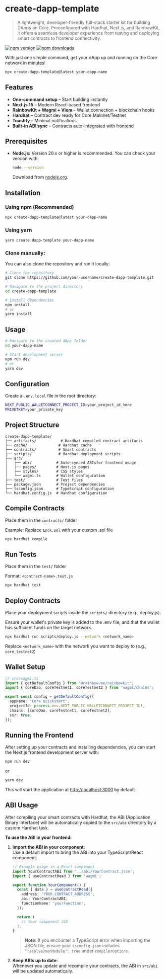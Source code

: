# create-dapp-template

> A lightweight, developer-friendly full-stack starter kit for building DApps on Core. Preconfigured with Hardhat, Next.js, and RainbowKit, it offers a seamless developer experience from testing and deploying smart contracts to frontend connectivity.

[![npm version](https://img.shields.io/npm/v/create-dapp-template.svg)](https://www.npmjs.com/package/create-dapp-template)
[![npm downloads](https://img.shields.io/npm/dt/create-dapp-template.svg)](https://www.npmjs.com/package/create-dapp-template)

With just one simple command, get your dApp up and running on the Core network in minutes!

```bash
npx create-dapp-template@latest your-dapp-name
```

## Features

- **One-command setup** – Start building instantly
- **Next.js 15** – Modern React-based frontend
- **RainbowKit + Wagmi + Viem** – Wallet connection + blockchain hooks
- **Hardhat** – Contract dev ready for Core Mainnet/Testnet
- **Toastify** – Minimal notifications
- **Built-in ABI sync** – Contracts auto-integrated with frontend

## Prerequisites

- **Node.js:** Version 20.x or higher is recommended. You can check your version with:
  ```bash
  node --version
  ```
  Download from [nodejs.org](https://nodejs.org/).

## Installation

### Using npm (Recommended)

```bash
npx create-dapp-template@latest your-dapp-name
```

### Using yarn

```bash
yarn create dapp-template your-dapp-name
```

### Clone manually:

You can also clone the repository and run it locally:

```bash
# Clone the repository
git clone https://github.com/your-username/create-dapp-template.git

# Navigate to the project directory
cd create-dapp-template

# Install dependencies
npm install
# or
yarn install

```

## Usage

```bash
# Navigate to the created dApp folder
cd your-dapp-name

# Start development server
npm run dev
# or
yarn dev
```

## Configuration

Create a `.env.local` file in the root directory:

```bash
NEXT_PUBLIC_WALLETCONNECT_PROJECT_ID=your_project_id_here
PRIVETKEY=your_private_key
```

## Project Structure

```
create-dapp-template/
├── artifacts/           # Hardhat compiled contract artifacts
├── cache/              # Hardhat cache
├── contracts/          # Smart contracts
├── scripts/            # Hardhat deployment scripts
├── src/
│   ├── abi/           # Auto-synced ABIsfor frontend usage
│   ├── pages/         # Next.js pages
│   ├── styles/        # CSS styles
│   └── wagmi.ts       # Wallet configuration
├── test/              # Test files
├── package.json       # Project dependencies
├── tsconfig.json      # TypeScript configuration
└── hardhat.config.js  # Hardhat configuration
```

## Compile Contracts

Place them in the `contracts/` folder

Example: Replace `Lock.sol` with your custom .sol file

```bash
npx hardhat compile
```

## Run Tests

Place them in the `test/` folder

Format: `<contract-name>.test.js`

```bash
npx hardhat test
```

## Deploy Contracts

Place your deployment scripts inside the `scripts/` directory (e.g., deploy.js).

Ensure your wallet's private key is added to the .env file, and that the wallet has sufficient funds on the target network.

```bash
npx hardhat run scripts/deploy.js --network <network_name>
```

Replace `<network_name>` with the network you want to deploy to (e.g., `core_testnet2`)

## Wallet Setup

```typescript
// src/wagmi.ts
import { getDefaultConfig } from "@rainbow-me/rainbowkit";
import { coreDao, coreTestnet1, coreTestnet2 } from "wagmi/chains";

export const config = getDefaultConfig({
  appName: "Core Quickstart",
  projectId: process.env.NEXT_PUBLIC_WALLETCONNECT_PROJECT_ID!,
  chains: [coreDao, coreTestnet1, coreTestnet2],
  ssr: true,
});
```

## Running the Frontend

After setting up your contracts and installing dependencies, you can start the Next.js frontend development server with:

```bash
npm run dev
```

or

```bash
yarn dev
```

This will start the application at [http://localhost:3000](http://localhost:3000) by default.

## ABI Usage

After compiling your smart contracts with Hardhat, the ABI (Application Binary Interface) will be automatically copied to the `src/abi` directory by a custom Hardhat task.

**To use the ABI in your frontend:**

1. **Import the ABI in your component:**  
   Use a default import to bring the ABI into your TypeScript/React component:

   ```typescript
   // Example usage in a React component
   import YourContractABI from '../abi/YourContract.json';
   import { useContractRead } from 'wagmi';

   export function YourComponent() {
     const { data } = useContractRead({
       address: 'YOUR_CONTRACT_ADDRESS',
       abi: YourContractABI,
       functionName: 'yourFunction',
     });

     return (
       // Your component JSX
     );
   }
   ```

   > **Note:** If you encounter a TypeScript error when importing the JSON file, ensure your `tsconfig.json` includes `"resolveJsonModule": true` under `compilerOptions`.

2. **Keep ABIs up to date:**  
   Whenever you update and recompile your contracts, the ABI in `src/abi` will be updated automatically.
